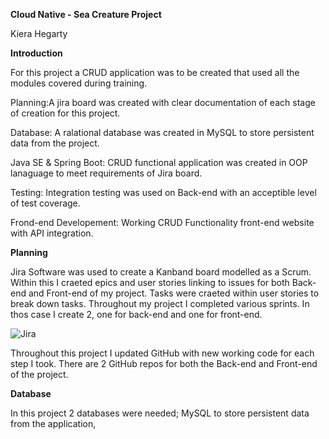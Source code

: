 **Cloud Native - Sea Creature Project**

Kiera Hegarty

**Introduction**

For this project a CRUD application was to be created that used all the modules covered during training.

Planning:A jira board was created with clear documentation of each stage of creation for this project. 

Database: A ralational database was created in MySQL to store persistent data from the project.

Java SE & Spring Boot: CRUD functional application was created in OOP lanaguage to meet requirements of Jira board.

Testing: Integration testing was used on Back-end with an acceptible level of test coverage.

Frond-end Developement: Working CRUD Functionality front-end website with API integration.

**Planning**

Jira Software was used to create a Kanband board modelled as a Scrum. Within this I craeted epics and user stories linking to issues for both Back-end and Front-end of my project. Tasks were craeted within user stories to break down tasks.
Throughout my project I completed various sprints. In thos case I create 2, one for back-end and one for front-end.

![Jira](https://user-images.githubusercontent.com/98025303/157713124-24679963-04b3-4aa1-94be-46edfde6c088.jpg)

Throughout this project I updated GitHub with new working code for each step I took. There are 2 GitHub repos for both the Back-end and Front-end of the project.

**Database**

In this project 2 databases were needed; MySQL to store persistent data from the application, 

